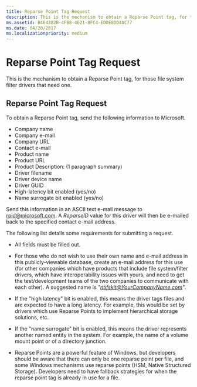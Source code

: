 ```yaml
---
title: Reparse Point Tag Request
description: This is the mechanism to obtain a Reparse Point tag, for those file system filter drivers that need one.
ms.assetid: B4E4382B-4FB8-4E21-8FC4-EDDE8DD4AC77
ms.date: 04/20/2017
ms.localizationpriority: medium
---
```


# Reparse Point Tag Request


This is the mechanism to obtain a Reparse Point tag, for those file system filter drivers that need one.

## <span id="Reparse_Point_Tag_Request"></span><span id="reparse_point_tag_request"></span><span id="REPARSE_POINT_TAG_REQUEST"></span>Reparse Point Tag Request


To obtain a Reparse Point tag, send the following information to Microsoft.

-   Company name
-   Company e-mail
-   Company URL
-   Contact e-mail
-   Product name
-   Product URL
-   Product Description: (1 paragraph summary)
-   Driver filename
-   Driver device name
-   Driver GUID
-   High-latency bit enabled (yes/no)
-   Name surrogate bit enabled (yes/no)

Send this information in an ASCII text e-mail message to <rpid@microsoft.com>. A *ReparseID* value for this driver will then be e-mailed back to the specified contact e-mail address.

The following list details some requirements for submitting a request.

- All fields must be filled out.

- For those who do not wish to use their own name and e-mail address in this publicly-viewable database, create an e-mail address for this use (for other companies which have products that include file system/filter drivers, which have interoperability issues with yours, and need to get the test/development teams of the two companies to communicate with each other). A suggested name is *"ntifskit@YourCompanyName.com"*.

- If the "high latency" bit is enabled, this means the driver tags files and are expected to have a long latency. For example, this would be set by drivers which use Reparse Points to implement hierarchical storage solutions, etc.

- If the "name surrogate" bit is enabled, this means the driver represents another named entity in the system. For example, the name of a volume mount point or of a directory junction.

- Reparse Points are a powerful feature of Windows, but developers should be aware that there can only be one reparse point per file, and some Windows mechanisms use reparse points (HSM, Native Structured Storage). Developers need to have fallback strategies for when the reparse point tag is already in use for a file.

 

 




